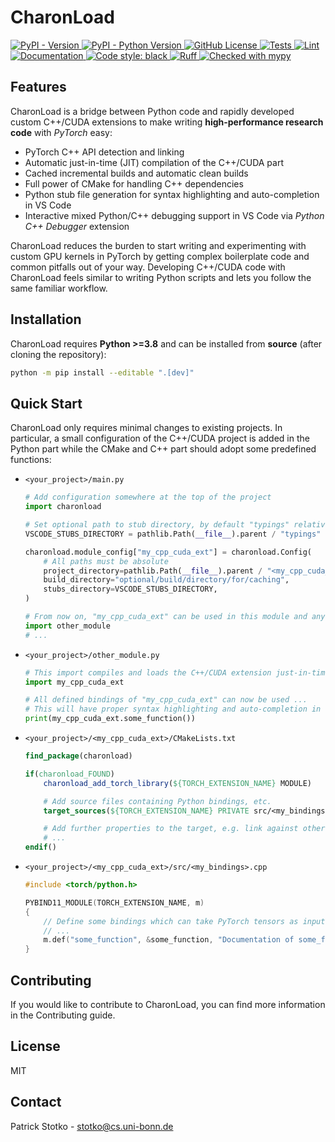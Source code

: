<!-- start readme -->

# CharonLoad

<!---
<p align="center">
-->
<a href="https://pypi.python.org/pypi/charonload">
    <img alt="PyPI - Version" src="https://img.shields.io/pypi/v/charonload">
</a>
<a href="https://pypi.python.org/pypi/charonload">
    <img alt="PyPI - Python Version" src="https://img.shields.io/pypi/pyversions/charonload">
</a>
<a href="https://github.com/vc-bonn/charonload/blob/main/LICENSE">
    <img alt="GitHub License" src="https://img.shields.io/github/license/vc-bonn/charonload"/>
</a>
<a href="https://github.com/vc-bonn/charonload/actions/workflows/tests.yml">
    <img alt="Tests" src="https://github.com/vc-bonn/charonload/actions/workflows/tests.yml/badge.svg">
</a>
<a href="https://github.com/vc-bonn/charonload/actions/workflows/lint.yml">
    <img alt="Lint" src="https://github.com/vc-bonn/charonload/actions/workflows/lint.yml/badge.svg">
</a>
<a href="https://vc-bonn.github.io/charonload">
    <img alt="Documentation" src="https://img.shields.io/badge/docs-Latest-green.svg"/>
</a>
<a href="https://github.com/psf/black">
    <img alt="Code style: black" src="https://img.shields.io/badge/code%20style-black-000000.svg"/>
</a>
<a href="https://github.com/astral-sh/ruff">
    <img src="https://img.shields.io/endpoint?url=https://raw.githubusercontent.com/astral-sh/ruff/main/assets/badge/v2.json" alt="Ruff" style="max-width:100%;">
</a>
<a href="https://mypy-lang.org">
    <img alt="Checked with mypy" src="https://www.mypy-lang.org/static/mypy_badge.svg">
</a>
<!---
</p>
-->

## Features

CharonLoad is a bridge between Python code and rapidly developed custom C++/CUDA extensions to make writing **high-performance research code** with *PyTorch* easy:

- PyTorch C++ API detection and linking
- Automatic just-in-time (JIT) compilation of the C++/CUDA part
- Cached incremental builds and automatic clean builds
- Full power of CMake for handling C++ dependencies
- Python stub file generation for syntax highlighting and auto-completion in VS Code
- Interactive mixed Python/C++ debugging support in VS Code via *Python C++ Debugger* extension

CharonLoad reduces the burden to start writing and experimenting with custom GPU kernels in PyTorch by getting complex boilerplate code and common pitfalls out of your way. Developing C++/CUDA code with CharonLoad feels similar to writing Python scripts and lets you follow the same familiar workflow.


## Installation

CharonLoad requires **Python >=3.8** and can be installed from **source** (after cloning the repository):

```sh
python -m pip install --editable ".[dev]"
```


## Quick Start

CharonLoad only requires minimal changes to existing projects. In particular, a small configuration of the C++/CUDA project is added in the Python part while the CMake and C++ part should adopt some predefined functions:

- `<your_project>/main.py`
  
    ```python
    # Add configuration somewhere at the top of the project
    import charonload

    # Set optional path to stub directory, by default "typings" relative to the project root in VS Code
    VSCODE_STUBS_DIRECTORY = pathlib.Path(__file__).parent / "typings"

    charonload.module_config["my_cpp_cuda_ext"] = charonload.Config(
        # All paths must be absolute
        project_directory=pathlib.Path(__file__).parent / "<my_cpp_cuda_ext>",
        build_directory="optional/build/directory/for/caching",
        stubs_directory=VSCODE_STUBS_DIRECTORY,
    )

    # From now on, "my_cpp_cuda_ext" can be used in this module and any other imported module
    import other_module
    # ...
    ```

- `<your_project>/other_module.py`
  
    ```python
    # This import compiles and loads the C++/CUDA extension just-in-time (JIT)
    import my_cpp_cuda_ext

    # All defined bindings of "my_cpp_cuda_ext" can now be used ...
    # This will have proper syntax highlighting and auto-completion in VS Code if stubs are generated
    print(my_cpp_cuda_ext.some_function())
    ```

- `<your_project>/<my_cpp_cuda_ext>/CMakeLists.txt`
  
    ```cmake
    find_package(charonload)

    if(charonload_FOUND)
        charonload_add_torch_library(${TORCH_EXTENSION_NAME} MODULE)

        # Add source files containing Python bindings, etc.
        target_sources(${TORCH_EXTENSION_NAME} PRIVATE src/<my_bindings>.cpp)

        # Add further properties to the target, e.g. link against other libraries, etc.
        # ...
    endif()
    ```

- ``<your_project>/<my_cpp_cuda_ext>/src/<my_bindings>.cpp``

    ```cpp
    #include <torch/python.h>

    PYBIND11_MODULE(TORCH_EXTENSION_NAME, m)
    {
        // Define some bindings which can take PyTorch tensors as input and output.
        // ...
        m.def("some_function", &some_function, "Documentation of some_function");
    }
    ```


## Contributing

If you would like to contribute to CharonLoad, you can find more information in the Contributing guide.


## License

MIT


## Contact

Patrick Stotko - <a href="mailto:stotko@cs.uni-bonn.de">stotko@cs.uni-bonn.de</a><br/>

<!-- end readme -->
